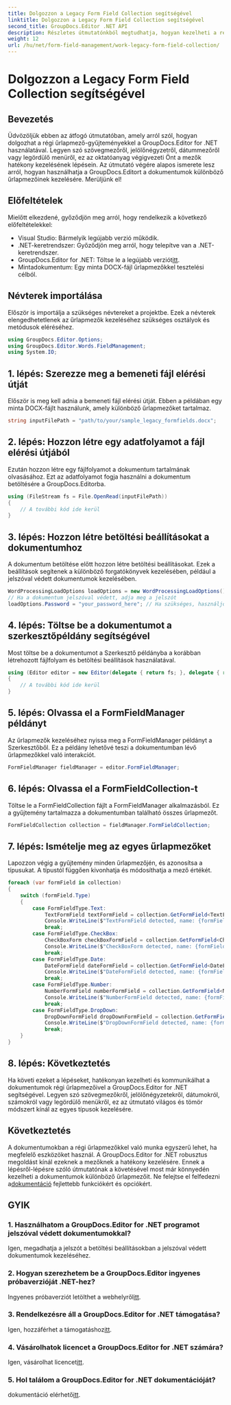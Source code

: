 ```yaml
---
title: Dolgozzon a Legacy Form Field Collection segítségével
linktitle: Dolgozzon a Legacy Form Field Collection segítségével
second_title: GroupDocs.Editor .NET API
description: Részletes útmutatónkból megtudhatja, hogyan kezelheti a régi űrlapmezőket a GroupDocs.Editor for .NET használatával. Tökéletes a szövegmezők, jelölőnégyzetek, dátumok és egyebek kezelésére.
weight: 12
url: /hu/net/form-field-management/work-legacy-form-field-collection/
---
```


# Dolgozzon a Legacy Form Field Collection segítségével

## Bevezetés
Üdvözöljük ebben az átfogó útmutatóban, amely arról szól, hogyan dolgozhat a régi űrlapmező-gyűjteményekkel a GroupDocs.Editor for .NET használatával. Legyen szó szövegmezőről, jelölőnégyzetről, dátummezőről vagy legördülő menüről, ez az oktatóanyag végigvezeti Önt a mezők hatékony kezelésének lépésein. Az útmutató végére alapos ismerete lesz arról, hogyan használhatja a GroupDocs.Editort a dokumentumok különböző űrlapmezőinek kezelésére. Merüljünk el!
## Előfeltételek
Mielőtt elkezdené, győződjön meg arról, hogy rendelkezik a következő előfeltételekkel:
- Visual Studio: Bármelyik legújabb verzió működik.
- .NET-keretrendszer: Győződjön meg arról, hogy telepítve van a .NET-keretrendszer.
-  GroupDocs.Editor for .NET: Töltse le a legújabb verziót[itt](https://releases.groupdocs.com/editor/net/).
- Mintadokumentum: Egy minta DOCX-fájl űrlapmezőkkel tesztelési célból.
## Névterek importálása
Először is importálja a szükséges névtereket a projektbe. Ezek a névterek elengedhetetlenek az űrlapmezők kezeléséhez szükséges osztályok és metódusok eléréséhez.
```csharp
using GroupDocs.Editor.Options;
using GroupDocs.Editor.Words.FieldManagement;
using System.IO;
```
## 1. lépés: Szerezze meg a bemeneti fájl elérési útját
Először is meg kell adnia a bemeneti fájl elérési útját. Ebben a példában egy minta DOCX-fájlt használunk, amely különböző űrlapmezőket tartalmaz.
```csharp
string inputFilePath = "path/to/your/sample_legacy_formfields.docx";
```
## 2. lépés: Hozzon létre egy adatfolyamot a fájl elérési útjából
Ezután hozzon létre egy fájlfolyamot a dokumentum tartalmának olvasásához. Ezt az adatfolyamot fogja használni a dokumentum betöltésére a GroupDocs.Editorba.
```csharp
using (FileStream fs = File.OpenRead(inputFilePath))
{
    // A további kód ide kerül
}
```
## 3. lépés: Hozzon létre betöltési beállításokat a dokumentumhoz
A dokumentum betöltése előtt hozzon létre betöltési beállításokat. Ezek a beállítások segítenek a különböző forgatókönyvek kezelésében, például a jelszóval védett dokumentumok kezelésében.
```csharp
WordProcessingLoadOptions loadOptions = new WordProcessingLoadOptions();
// Ha a dokumentum jelszóval védett, adja meg a jelszót
loadOptions.Password = "your_password_here"; // Ha szükséges, használjon valódi jelszót
```
## 4. lépés: Töltse be a dokumentumot a szerkesztőpéldány segítségével
Most töltse be a dokumentumot a Szerkesztő példányba a korábban létrehozott fájlfolyam és betöltési beállítások használatával.
```csharp
using (Editor editor = new Editor(delegate { return fs; }, delegate { return loadOptions; }))
{
    // A további kód ide kerül
}
```
## 5. lépés: Olvassa el a FormFieldManager példányt
Az űrlapmezők kezeléséhez nyissa meg a FormFieldManager példányt a Szerkesztőből. Ez a példány lehetővé teszi a dokumentumban lévő űrlapmezőkkel való interakciót.
```csharp
FormFieldManager fieldManager = editor.FormFieldManager;
```
## 6. lépés: Olvassa el a FormFieldCollection-t
Töltse le a FormFieldCollection fájlt a FormFieldManager alkalmazásból. Ez a gyűjtemény tartalmazza a dokumentumban található összes űrlapmezőt.
```csharp
FormFieldCollection collection = fieldManager.FormFieldCollection;
```
## 7. lépés: Ismételje meg az egyes űrlapmezőket
Lapozzon végig a gyűjtemény minden űrlapmezőjén, és azonosítsa a típusukat. A típustól függően kivonhatja és módosíthatja a mező értékét.
```csharp
foreach (var formField in collection)
{
    switch (formField.Type)
    {
        case FormFieldType.Text:
            TextFormField textFormField = collection.GetFormField<TextFormField>(formField.Name);
            Console.WriteLine($"TextFormField detected, name: {formField.Name}, value: {textFormField.Value}");
            break;
        case FormFieldType.CheckBox:
            CheckBoxForm checkBoxFormField = collection.GetFormField<CheckBoxForm>(formField.Name);
            Console.WriteLine($"CheckBoxForm detected, name: {formField.Name}, value: {checkBoxFormField.Value}");
            break;
        case FormFieldType.Date:
            DateFormField dateFormField = collection.GetFormField<DateFormField>(formField.Name);
            Console.WriteLine($"DateFormField detected, name: {formField.Name}, value: {dateFormField.Value}");
            break;
        case FormFieldType.Number:
            NumberFormField numberFormField = collection.GetFormField<NumberFormField>(formField.Name);
            Console.WriteLine($"NumberFormField detected, name: {formField.Name}, value: {numberFormField.Value}");
            break;
        case FormFieldType.DropDown:
            DropDownFormField dropDownFormField = collection.GetFormField<DropDownFormField>(formField.Name);
            Console.WriteLine($"DropDownFormField detected, name: {formField.Name}, value selected: {dropDownFormField.Value[dropDownFormField.SelectedIndex]}");
            break;
    }
}
```
## 8. lépés: Következtetés
Ha követi ezeket a lépéseket, hatékonyan kezelheti és kommunikálhat a dokumentumok régi űrlapmezőivel a GroupDocs.Editor for .NET segítségével. Legyen szó szövegmezőkről, jelölőnégyzetekről, dátumokról, számokról vagy legördülő menükről, ez az útmutató világos és tömör módszert kínál az egyes típusok kezelésére.
## Következtetés
 A dokumentumokban a régi űrlapmezőkkel való munka egyszerű lehet, ha megfelelő eszközöket használ. A GroupDocs.Editor for .NET robusztus megoldást kínál ezeknek a mezőknek a hatékony kezelésére. Ennek a lépésről-lépésre szóló útmutatónak a követésével most már könnyedén kezelheti a dokumentumok különböző űrlapmezőit. Ne felejtse el felfedezni a[dokumentáció](https://tutorials.groupdocs.com/editor/net/) fejlettebb funkciókért és opciókért.
## GYIK
### 1. Használhatom a GroupDocs.Editor for .NET programot jelszóval védett dokumentumokkal?
Igen, megadhatja a jelszót a betöltési beállításokban a jelszóval védett dokumentumok kezeléséhez.
### 2. Hogyan szerezhetem be a GroupDocs.Editor ingyenes próbaverzióját .NET-hez?
 Ingyenes próbaverziót letölthet a webhelyről[itt](https://releases.groupdocs.com/).
### 3. Rendelkezésre áll a GroupDocs.Editor for .NET támogatása?
 Igen, hozzáférhet a támogatáshoz[itt](https://forum.groupdocs.com/c/editor/20).
### 4. Vásárolhatok licencet a GroupDocs.Editor for .NET számára?
 Igen, vásárolhat licencet[itt](https://purchase.groupdocs.com/buy).
### 5. Hol találom a GroupDocs.Editor for .NET dokumentációját?
 dokumentáció elérhető[itt](https://tutorials.groupdocs.com/editor/net/).